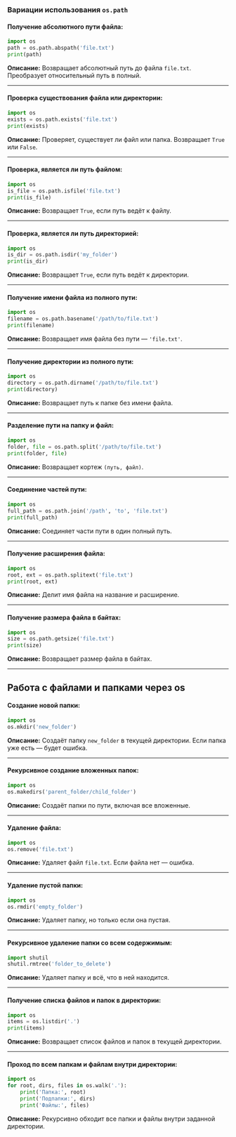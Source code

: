 ### Вариации использования `os.path`

#### Получение абсолютного пути файла:
```python
import os
path = os.path.abspath('file.txt')
print(path)
```
**Описание:** Возвращает абсолютный путь до файла `file.txt`. Преобразует относительный путь в полный.

---

#### Проверка существования файла или директории:
```python
import os
exists = os.path.exists('file.txt')
print(exists)
```
**Описание:** Проверяет, существует ли файл или папка. Возвращает `True` или `False`.

---

#### Проверка, является ли путь файлом:
```python
import os
is_file = os.path.isfile('file.txt')
print(is_file)
```
**Описание:** Возвращает `True`, если путь ведёт к файлу.

---

#### Проверка, является ли путь директорией:
```python
import os
is_dir = os.path.isdir('my_folder')
print(is_dir)
```
**Описание:** Возвращает `True`, если путь ведёт к директории.

---

#### Получение имени файла из полного пути:
```python
import os
filename = os.path.basename('/path/to/file.txt')
print(filename)
```
**Описание:** Возвращает имя файла без пути — `'file.txt'`.

---

#### Получение директории из полного пути:
```python
import os
directory = os.path.dirname('/path/to/file.txt')
print(directory)
```
**Описание:** Возвращает путь к папке без имени файла.

---

#### Разделение пути на папку и файл:
```python
import os
folder, file = os.path.split('/path/to/file.txt')
print(folder, file)
```
**Описание:** Возвращает кортеж `(путь, файл)`.

---

#### Соединение частей пути:
```python
import os
full_path = os.path.join('/path', 'to', 'file.txt')
print(full_path)
```
**Описание:** Соединяет части пути в один полный путь.

---

#### Получение расширения файла:
```python
import os
root, ext = os.path.splitext('file.txt')
print(root, ext)
```
**Описание:** Делит имя файла на название и расширение.

---

#### Получение размера файла в байтах:
```python
import os
size = os.path.getsize('file.txt')
print(size)
```
**Описание:** Возвращает размер файла в байтах.

---

## Работа с файлами и папками через os

#### Создание новой папки:
```python
import os
os.mkdir('new_folder')
```
**Описание:** Создаёт папку `new_folder` в текущей директории. Если папка уже есть — будет ошибка.

---

#### Рекурсивное создание вложенных папок:
```python
import os
os.makedirs('parent_folder/child_folder')
```
**Описание:** Создаёт папки по пути, включая все вложенные.

---

#### Удаление файла:
```python
import os
os.remove('file.txt')
```
**Описание:** Удаляет файл `file.txt`. Если файла нет — ошибка.

---

#### Удаление пустой папки:
```python
import os
os.rmdir('empty_folder')
```
**Описание:** Удаляет папку, но только если она пустая.

---

#### Рекурсивное удаление папки со всем содержимым:
```python
import shutil
shutil.rmtree('folder_to_delete')
```
**Описание:** Удаляет папку и всё, что в ней находится.

---

#### Получение списка файлов и папок в директории:
```python
import os
items = os.listdir('.')
print(items)
```
**Описание:** Возвращает список файлов и папок в текущей директории.

---

#### Проход по всем папкам и файлам внутри директории:
```python
import os
for root, dirs, files in os.walk('.'):
    print('Папка:', root)
    print('Подпапки:', dirs)
    print('Файлы:', files)
```
**Описание:** Рекурсивно обходит все папки и файлы внутри заданной директории.
